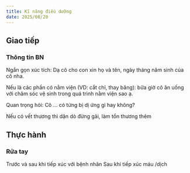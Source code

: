 ```yaml
---
title: Kĩ năng điều dưỡng
date: 2025/08/20
---
```


## Giao tiếp

### Thông tin BN

Ngắn gọn xúc tích: Dạ cô cho con xin họ và tên, ngày tháng năm sinh của cô nha.

Nếu là các phần có nằm viện (VD: cắt chỉ, thay băng): bữa giờ cô ăn uống với chăm sóc vệ sinh trong quá trình nằm viện sao ạ.

Quan trọng hỏi: Cô ... có từng bị dị ứng gì hay không?

Nếu có vết thương thì dặn dò đừng gãi, làm tổn thương thêm

## Thực hành

### Rửa tay

Trước và sau khi tiếp xúc với bệnh nhân
Sau khi tiếp xúc máu /dịch